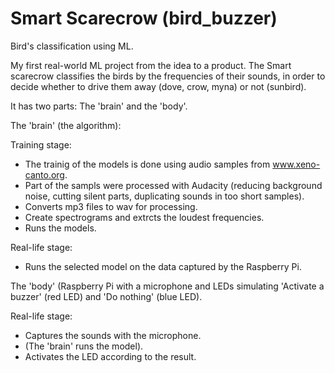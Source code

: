 # Smart Scarecrow (bird_buzzer)
Bird's classification using ML.

My first real-world ML project from the idea to a product.
The Smart scarecrow classifies the birds by the frequencies of their sounds, in order to decide whether to drive them away (dove, crow, myna) or not (sunbird).

It has two parts: The 'brain' and the 'body'.

The 'brain' (the algorithm):

Training stage: 

* The trainig of the models is done using audio samples from www.xeno-canto.org.
* Part of the sampls were processed with Audacity (reducing background noise, cutting silent parts, duplicating sounds in too short samples).
* Converts mp3 files to wav for processing.
* Create spectrograms and extrcts the loudest frequencies.
* Runs the models.

Real-life stage:
* Runs the selected model on the data captured by the Raspberry Pi.

The 'body' (Raspberry Pi with a microphone and LEDs simulating 'Activate a buzzer' (red LED) and 'Do nothing' (blue LED).

Real-life stage:
* Captures the sounds with the microphone.
* (The 'brain' runs the model).
* Activates the LED according to the result.




